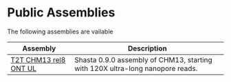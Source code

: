# Public Assemblies

The following assemblies are vailable

| Assembly                                                            | Description                                                                   |
| ------------------------------------------------------------------- | ----------------------------------------------------------------------------- |
| [T2T CHM13 rel8 ONT UL](public_assemblies/T2T_CHM13_rel8_ONT_UL.md) | Shasta 0.9.0 assembly of CHM13, starting with 120X ultra-long nanopore reads. |